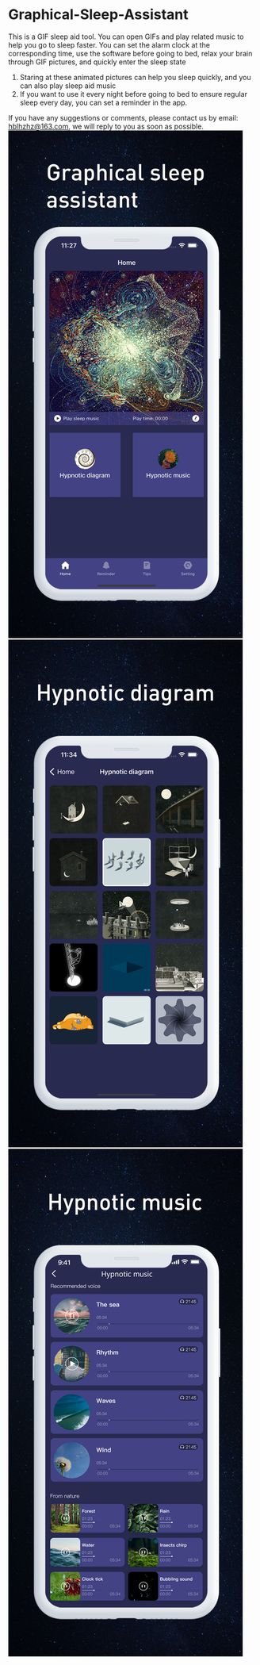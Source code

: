 # Graphical-Sleep-Assistant

This is a GIF sleep aid tool.  You can open GIFs and play related music to help you go to sleep faster. You can set the alarm clock at the corresponding time, use the software before going to bed, relax your brain through GIF pictures, and quickly enter the sleep state
1. Staring at these animated pictures can help you sleep quickly, and you can also play sleep aid music
2. If you want to use it every night before going to bed to ensure regular sleep every day, you can set a reminder in the app.

If you have any suggestions or comments, please contact us by email: hblhzhz@163.com, we will reply to you as soon as possible.
![Image text](https://github.com/hblhzhz/Graphical-Sleep-Assistant/blob/main/上架/4.png)
![Image text](https://github.com/hblhzhz/Graphical-Sleep-Assistant/blob/main/上架/5.png)
![Image text](https://github.com/hblhzhz/Graphical-Sleep-Assistant/blob/main/上架/6.png)
